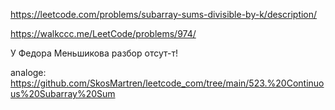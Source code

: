 https://leetcode.com/problems/subarray-sums-divisible-by-k/description/ 

https://walkccc.me/LeetCode/problems/974/

У Федора Меньшикова разбор отсут-т!

analoge: https://github.com/SkosMartren/leetcode_com/tree/main/523.%20Continuous%20Subarray%20Sum

